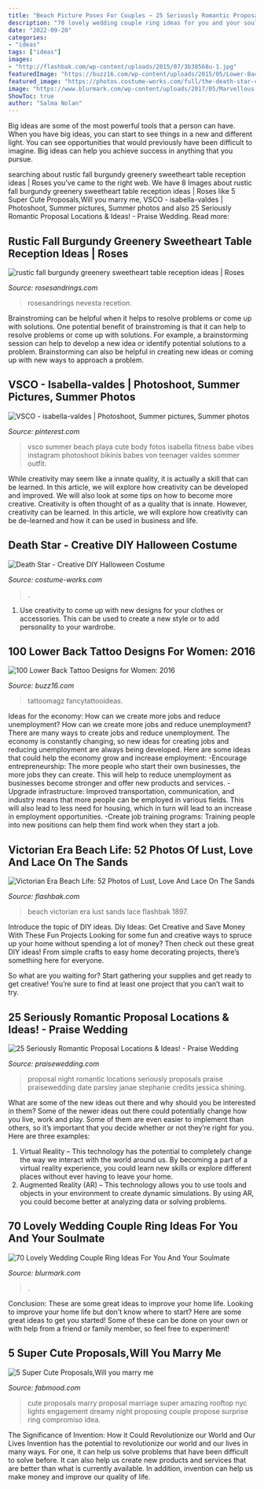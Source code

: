 ```yaml
---
title: "Beach Picture Poses For Couples ~ 25 Seriously Romantic Proposal Locations &amp; Ideas!"
description: "70 lovely wedding couple ring ideas for you and your soulmate"
date: "2022-09-20"
categories:
- "ideas"
tags: ["ideas"]
images:
- "http://flashbak.com/wp-content/uploads/2015/07/3b38568u-1.jpg"
featuredImage: "https://buzz16.com/wp-content/uploads/2015/05/Lower-Back-Tattoo-Design-for-Women1-48.jpg"
featured_image: "https://photos.costume-works.com/full/the-death-star-costume.jpg"
image: "https://www.blurmark.com/wp-content/uploads/2017/05/Marvellous-Wedding-Rings.jpg"
ShowToc: true
author: "Salma Nolan"
---
```



Big ideas are some of the most powerful tools that a person can have. When you have big ideas, you can start to see things in a new and different light. You can see opportunities that would previously have been difficult to imagine. Big ideas can help you achieve success in anything that you pursue.

	

		
searching about rustic fall burgundy greenery sweetheart table reception ideas | Roses you've came to the right web. We have 8 Images about rustic fall burgundy greenery sweetheart table reception ideas | Roses like 5 Super Cute Proposals,Will you marry me, VSCO - isabella-valdes | Photoshoot, Summer pictures, Summer photos and also 25 Seriously Romantic Proposal Locations &amp; Ideas! - Praise Wedding. Read more:
		
    
## Rustic Fall Burgundy Greenery Sweetheart Table Reception Ideas | Roses

<img loading=lazy src="http://www.rosesandrings.com/wp-content/uploads/2018/01/rustic-burgundy-and-orange-fall-wedding-recetion-sweetheart-table-decor.jpg" onerror="this.onerror=null;this.src='https://tse1.mm.bing.net/th?id=OIP.1LeSjvRpNl7KUqnUF6940QHaLE&amp;pid=15.1';" alt="rustic fall burgundy greenery sweetheart table reception ideas | Roses">

_Source: rosesandrings.com_

>rosesandrings nevesta recetion. 

	

Brainstroming can be helpful when it helps to resolve problems or come up with solutions.
One potential benefit of brainstroming is that it can help to resolve problems or come up with solutions. For example, a brainstorming session can help to develop a new idea or identify potential solutions to a problem. Brainstorming can also be helpful in creating new ideas or coming up with new ways to approach a problem.

    
## VSCO - Isabella-valdes | Photoshoot, Summer Pictures, Summer Photos

<img loading=lazy src="https://i.pinimg.com/736x/f4/3e/e6/f43ee6f422656666121a3a3b374b650e.jpg" onerror="this.onerror=null;this.src='https://tse2.mm.bing.net/th?id=OIP.W-22FlZAPhjDA0mTsSjk-wHaJ4&amp;pid=15.1';" alt="VSCO - isabella-valdes | Photoshoot, Summer pictures, Summer photos">

_Source: pinterest.com_

>vsco summer beach playa cute body fotos isabella fitness babe vibes instagram photoshoot bikinis babes von teenager valdes sommer outfit. 

	

While creativity may seem like a innate quality, it is actually a skill that can be learned. In this article, we will explore how creativity can be developed and improved. We will also look at some tips on how to become more creative.
Creativity is often thought of as a quality that is innate. However, creativity can be learned. In this article, we will explore how creativity can be de-learned and how it can be used in business and life.

    
## Death Star - Creative DIY Halloween Costume

<img loading=lazy src="https://photos.costume-works.com/full/the-death-star-costume.jpg" onerror="this.onerror=null;this.src='https://tse3.mm.bing.net/th?id=OIP.gG9NuwvvvP86CmKh7ZELpwHaJ7&amp;pid=15.1';" alt="Death Star - Creative DIY Halloween Costume">

_Source: costume-works.com_

>. 

	

1. Use creativity to come up with new designs for your clothes or accessories. This can be used to create a new style or to add personality to your wardrobe.

    
## 100 Lower Back Tattoo Designs For Women: 2016

<img loading=lazy src="https://buzz16.com/wp-content/uploads/2015/05/Lower-Back-Tattoo-Design-for-Women1-48.jpg" onerror="this.onerror=null;this.src='https://tse1.mm.bing.net/th?id=OIP.14nHFO1A4ttvuNrgZfERswHaLB&amp;pid=15.1';" alt="100 Lower Back Tattoo Designs for Women: 2016">

_Source: buzz16.com_

>tattoomagz fancytattooideas. 

	

Ideas for the economy: How can we create more jobs and reduce unemployment?
How can we create more jobs and reduce unemployment?
There are many ways to create jobs and reduce unemployment. The economy is constantly changing, so new ideas for creating jobs and reducing unemployment are always being developed. Here are some ideas that could help the economy grow and increase employment: 
-Encourage entrepreneurship: The more people who start their own businesses, the more jobs they can create. This will help to reduce unemployment as businesses become stronger and offer new products and services. 
-Upgrade infrastructure: Improved transportation, communication, and industry means that more people can be employed in various fields. This will also lead to less need for housing, which in turn will lead to an increase in employment opportunities. 
-Create job training programs: Training people into new positions can help them find work when they start a job.

    
## Victorian Era Beach Life: 52 Photos Of Lust, Love And Lace On The Sands

<img loading=lazy src="http://flashbak.com/wp-content/uploads/2015/07/3b38568u-1.jpg" onerror="this.onerror=null;this.src='https://tse2.mm.bing.net/th?id=OIP.Dygjh5qGMD7P3fH2NASXnAHaFa&amp;pid=15.1';" alt="Victorian Era Beach Life: 52 Photos of Lust, Love And Lace On The Sands">

_Source: flashbak.com_

>beach victorian era lust sands lace flashbak 1897. 

	

Introduce the topic of DIY ideas.
Diy Ideas: Get Creative and Save Money With These Fun Projects
Looking for some fun and creative ways to spruce up your home without spending a lot of money? Then check out these great DIY ideas! From simple crafts to easy home decorating projects, there’s something here for everyone.

So what are you waiting for? Start gathering your supplies and get ready to get creative! You’re sure to find at least one project that you can’t wait to try.

    
## 25 Seriously Romantic Proposal Locations &amp; Ideas! - Praise Wedding

<img loading=lazy src="http://www.praisewedding.com/wp-content/uploads/2014/12/proposal2-night.jpg" onerror="this.onerror=null;this.src='https://tse2.mm.bing.net/th?id=OIP.KFiKXkEYZByPdDxIgiP2YwHaPV&amp;pid=15.1';" alt="25 Seriously Romantic Proposal Locations &amp; Ideas! - Praise Wedding">

_Source: praisewedding.com_

>proposal night romantic locations seriously proposals praise praisewedding date parsley janae stephanie credits jessica shining. 

	

What are some of the new ideas out there and why should you be interested in them?
Some of the newer ideas out there could potentially change how you live, work and play. Some of them are even easier to implement than others, so it’s important that you decide whether or not they’re right for you. Here are three examples: 
1) Virtual Reality – This technology has the potential to completely change the way we interact with the world around us. By becoming a part of a virtual reality experience, you could learn new skills or explore different places without ever having to leave your home. 
2) Augmented Reality (AR) – This technology allows you to use tools and objects in your environment to create dynamic simulations. By using AR, you could become better at analyzing data or solving problems.

    
## 70 Lovely Wedding Couple Ring Ideas For You And Your Soulmate

<img loading=lazy src="https://www.blurmark.com/wp-content/uploads/2017/05/Marvellous-Wedding-Rings.jpg" onerror="this.onerror=null;this.src='https://tse4.mm.bing.net/th?id=OIP.QG0ntUkGXTGo7FbhcvAhlwHaHa&amp;pid=15.1';" alt="70 Lovely Wedding Couple Ring Ideas For You And Your Soulmate">

_Source: blurmark.com_

>. 

	

Conclusion: These are some great ideas to improve your home life.
Looking to improve your home life but don't know where to start? Here are some great ideas to get you started! Some of these can be done on your own or with help from a friend or family member, so feel free to experiment!

    
## 5 Super Cute Proposals,Will You Marry Me

<img loading=lazy src="http://www.fabmood.com/wp-content/uploads/2014/08/marry-me2.jpg" onerror="this.onerror=null;this.src='https://tse4.mm.bing.net/th?id=OIP.wVe0Gm_JoHH8jEVhA8fzRwHaLH&amp;pid=15.1';" alt="5 Super Cute Proposals,Will you marry me">

_Source: fabmood.com_

>cute proposals marry proposal marriage super amazing rooftop nyc lights engagement dreamy night proposing couple propose surprise ring compromiso idea. 

	

The Significance of Invention: How it Could Revolutionize our World and Our Lives
Invention has the potential to revolutionize our world and our lives in many ways. For one, it can help us solve problems that have been difficult to solve before. It can also help us create new products and services that are better than what is currently available. In addition, invention can help us make money and improve our quality of life.

